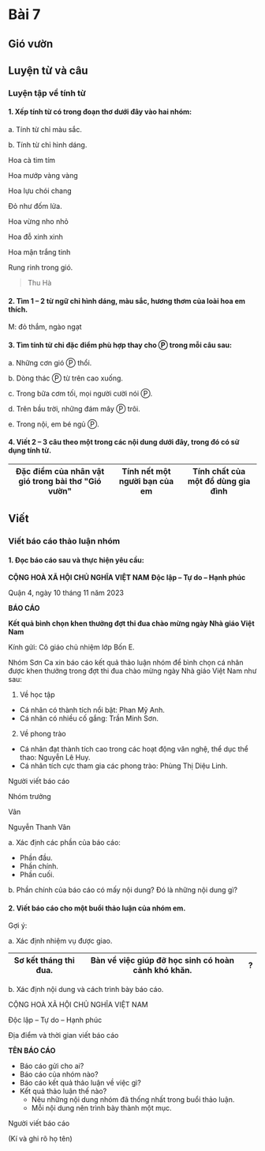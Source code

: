 # Bài 7
## Gió vườn

## Luyện từ và câu

### Luyện tập về tính từ
#### 1. Xếp tính từ có trong đoạn thơ dưới đây vào hai nhóm:

a. Tính từ chỉ màu sắc.

b. Tính từ chỉ hình dáng.

Hoa cà tim tím

Hoa mướp vàng vàng

Hoa lựu chói chang

Đỏ như đốm lửa.

Hoa vừng nho nhỏ

Hoa đỗ xinh xinh

Hoa mận trắng tinh

Rung rinh trong gió.
> Thu Hà

#### 2. Tìm 1 – 2 từ ngữ chỉ hình dáng, màu sắc, hương thơm của loài hoa em thích.
M: đỏ thắm, ngào ngạt

#### 3. Tìm tính từ chỉ đặc điểm phù hợp thay cho Ⓟ trong mỗi câu sau:
a. Những cơn gió Ⓟ thổi.

b. Dòng thác Ⓟ từ trên cao xuống.

c. Trong bữa cơm tối, mọi người cười nói Ⓟ.

d. Trên bầu trời, những đám mây Ⓟ trôi.

e. Trong nội, em bé ngủ Ⓟ.

#### 4. Viết 2 – 3 câu theo một trong các nội dung dưới đây, trong đó có sử dụng tính từ.

| Đặc điểm của nhân vật gió trong bài thơ "Gió vườn" | Tính nết một người bạn của em | Tính chất của một đồ dùng gia đình |
|---|---|---|

## Viết

### Viết báo cáo thảo luận nhóm
#### 1. Đọc báo cáo sau và thực hiện yêu cầu:


**CỘNG HOÀ XÃ HỘI CHỦ NGHĨA VIỆT NAM**
**Độc lập – Tự do – Hạnh phúc**

Quận 4, ngày 10 tháng 11 năm 2023

**BÁO CÁO**

**Kết quả bình chọn khen thưởng đợt thi đua chào mừng ngày Nhà giáo Việt Nam**

Kính gửi: Cô giáo chủ nhiệm lớp Bốn E.

Nhóm Sơn Ca xin báo cáo kết quả thảo luận nhóm để bình chọn cá nhân được khen thưởng trong đợt thi đua chào mừng ngày Nhà giáo Việt Nam như sau:
1. Về học tập
- Cá nhân có thành tích nổi bật: Phan Mỹ Anh.
- Cá nhân có nhiều cố gắng: Trần Minh Sơn.
2. Về phong trào
- Cá nhân đạt thành tích cao trong các hoạt động văn nghệ, thể dục thể thao: Nguyễn Lê Huy.
- Cá nhân tích cực tham gia các phong trào: Phùng Thị Diệu Linh.

Người viết báo cáo

Nhóm trưởng

Vân

Nguyễn Thanh Vân

a. Xác định các phần của báo cáo:
- Phần đầu.
- Phần chính.
- Phần cuối.
  
b. Phần chính của báo cáo có mấy nội dung? Đó là những nội dung gì?

#### 2. Viết báo cáo cho một buổi thảo luận của nhóm em.
Gợi ý:

a. Xác định nhiệm vụ được giao.

| Sơ kết tháng thi đua. | Bàn về việc giúp đỡ học sinh có hoàn cảnh khó khăn. | ? |
|---|---|---|

b. Xác định nội dung và cách trình bày báo cáo.

CỘNG HOÀ XÃ HỘI CHỦ NGHĨA VIỆT NAM

Độc lập – Tự do – Hạnh phúc

Địa điểm và thời gian viết báo cáo

**TÊN BÁO CÁO**

- Báo cáo gửi cho ai?
- Báo cáo của nhóm nào?
- Báo cáo kết quả thảo luận về việc gì?
- Kết quả thảo luận thế nào?
  - Nêu những nội dung nhóm đã thống nhất trong buổi thảo luận.
  - Mỗi nội dung nên trình bày thành một mục.

Người viết báo cáo

(Kí và ghi rõ họ tên)
